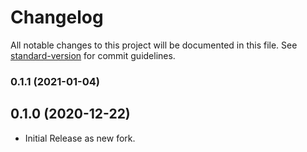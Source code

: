 # Changelog

All notable changes to this project will be documented in this file. See [standard-version](https://github.com/conventional-changelog/standard-version) for commit guidelines.

### 0.1.1 (2021-01-04)

## 0.1.0 (2020-12-22)

- Initial Release as new fork.

